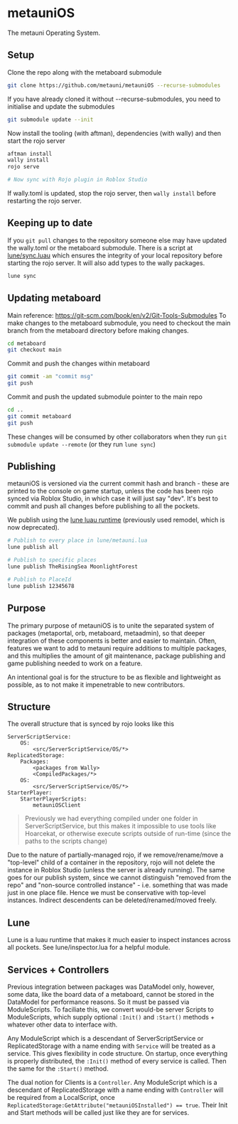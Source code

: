 # metauniOS
The metauni Operating System.

## Setup
Clone the repo along with the metaboard submodule
```bash
git clone https://github.com/metauni/metauniOS --recurse-submodules
```
If you have already cloned it without --recurse-submodules, you need to initialise and update the submodules
```bash
git submodule update --init
```

Now install the tooling (with aftman), dependencies (with wally) and then start the rojo server
```bash
aftman install
wally install
rojo serve

# Now sync with Rojo plugin in Roblox Studio
```

If wally.toml is updated, stop the rojo server, then `wally install` before
restarting the rojo server.

## Keeping up to date
If you `git pull` changes to the repository someone else may have updated the wally.toml or the metaboard submodule.
There is a script at [lune/sync.luau](./lune/sync.luau) which ensures the integrity of your local repository before
starting the rojo server. It will also add types to the wally packages.
```bash
lune sync
```

## Updating metaboard
Main reference: https://git-scm.com/book/en/v2/Git-Tools-Submodules
To make changes to the metaboard submodule, you need to checkout the main branch from the metaboard directory before
making changes.
```bash
cd metaboard
git checkout main
```
Commit and push the changes within metaboard
```bash
git commit -am "commit msg"
git push
```
Commit and push the updated submodule pointer to the main repo
```bash
cd ..
git commit metaboard
git push
```

These changes will be consumed by other collaborators when they run `git submodule update --remote` (or they run `lune sync`)

## Publishing
metauniOS is versioned via the current commit hash and branch - these are printed
to the console on game startup, unless the code has been rojo synced via Roblox
Studio, in which case it will just say "dev".
It's best to commit and push all changes before publishing to all the pockets.

We publish using the [lune luau runtime](https://lune-org.github.io/docs)
(previously used remodel, which is now deprecated).
```bash
# Publish to every place in lune/metauni.lua
lune publish all

# Publish to specific places
lune publish TheRisingSea MoonlightForest

# Publish to PlaceId
lune publish 12345678
```

## Purpose

The primary purpose of metauniOS is to unite the separated system of packages (metaportal, orb, metaboard, metaadmin), so that deeper integration of these components is better and easier to maintain. Often, features we want to add to metauni require additions to multiple packages, and this multiplies the amount of git maintenance, package publishing and game publishing needed to work on a feature.

An intentional goal is for the structure to be as flexible and lightweight as possible, as to not make it impenetrable to new contributors.

## Structure

The overall structure that is synced by rojo looks like this

```
ServerScriptService:
	OS:
		<src/ServerScriptService/OS/*>
ReplicatedStorage:
	Packages:
		<packages from Wally>
		<CompiledPackages/*>
	OS:
		<src/ServerScriptService/OS/*>
StarterPlayer:
	StarterPlayerScripts:
		metauniOSClient
```

> Previously we had everything compiled under one folder in ServerScriptService, but this makes it impossible to use tools like Hoarcekat, or otherwise execute scripts outside of run-time (since the paths to the scripts change)

Due to the nature of partially-managed rojo, if we remove/rename/move a "top-level" child of a container in the repository, rojo will not delete the instance in Roblox Studio (unless the server is already running). The same goes for our publish system, since we cannot distinguish "removed from the repo" and "non-source controlled instance" - i.e. something that was made just in one place file. Hence we must be conservative with top-level instances. Indirect descendents can be deleted/renamed/moved freely.

## Lune

Lune is a luau runtime that makes it much easier to inspect instances across all pockets. See lune/inspector.lua for a helpful module.

## Services + Controllers

Previous integration between packages was DataModel only, however, some data, like the board data of a metaboard, cannot be stored in the DataModel for performance reasons. So it must be passed via ModuleScripts. To faciliate this, we convert would-be server Scripts to ModuleScripts, which supply optional `:Init()` and `:Start()` methods + whatever other data to interface with.

Any ModuleScript which is a descendant of ServerScriptService or ReplicatedStorage with a name ending with `Service` will be treated as a service. This gives flexibility in code structure. On startup, once everything is properly distributed, the `:Init()` method of every service is called. Then the same for the `:Start()` method.

The dual notion for Clients is a `Controller`. Any ModuleScript which is a descendant of ReplicatedStorage with a name ending with `Controller` will be required from a LocalScript, once `ReplicatedStorage:GetAttribute("metauniOSInstalled") == true`. Their Init and Start methods will be called just like they are for services.